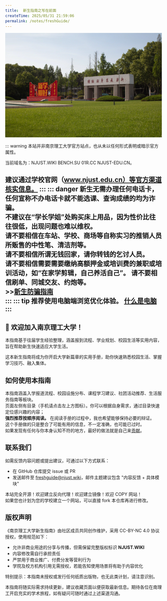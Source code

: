 ```yaml
---
title:  新生指南之写在前面
createTime: 2025/05/31 21:59:06
permalink: /notes/freshGuide/
---
```


![二道门](ststic/Nanjing_erdaomen_compress.webp)

::: warning
本站并非南京理工大学官方站点，也从未以任何形式表明或暗示官方属性。

当前域名为：NJUST.WIKI BENCH.SU 01R.CC NJUST-EDU.CN。

建议通过学校官网（www.njust.edu.cn）等官方渠道核实信息。
:::
::: danger
新生无需办理任何电话卡，任何宣称不办电话卡就不能选课、查询成绩的均为诈骗。  
不建议在“学长学姐”处购买床上用品，因为性价比往往很低，出现问题也难以维权。  
请不要相信在车站、学校、商场等自称实习的推销人员所贩售的中性笔、清洁剂等。  
请不要相信所谓无钱回家，请你转钱的乞讨人员。  
请不要相信需要需要缴纳高额押金或培训费的兼职或培训活动，如“在家学剪辑，自己养活自己”。
请不要相信刷单、同城交友、约炮等。  
\>>[新生防骗指南](/notes/freshGuide/antiScam.html)  
:::
::: tip
推荐使用电脑端浏览优化体验。
[什么是电脑](/%E9%80%89%E8%B4%AD%E6%8C%87%E5%8D%97/%E7%94%B5%E8%84%91%E9%80%89%E8%B4%AD.html)
:::
---

## :tada: 欢迎加入南京理工大学！

本指南基于往届学生经验整理，涵盖报到流程、学业规划、校园生活等实用内容，旨在帮助新生快速适应大学生活。  

这本新生指南将成为你开启大学新篇章的实用手册，助你快速熟悉校园生活、掌握学习技巧、融入集体。  

## 如何使用本指南

本指南涵盖入学报道流程、校园设施分布、课程学习建议、社团活动推荐、生活服务指南等板块。  
页面左侧有目录（手机请点击左上方图标）。你可以根据自身需求，通过目录快速定位感兴趣的内容；  
**强烈推荐按顺序阅读。**
在阅读手册的过程中，我也希望能够保持必要的辩证。  
这个手册做的只是整合了可能有用的信息，不一定准确，也可能已过时。  
如果发现有任何与你本身认知不符的地方，最好的做法就是自己来[贡献](/HowToContribute)。  

## 联系我们

如需反馈内容问题或提出建议，可通过以下方式联系：  

- 在 GitHub 仓库提交 issue 或 PR  
- 发送邮件至 <freshguide@njust.wiki>，邮件主题建议包含 "内容反馈 + 具体模块"  

本站完全开源！欢迎建立反向代理！欢迎建立镜像！欢迎 COPY 网站！  
如果您也计划为您的学校建立一个网站，可以直接 fork 本仓库再进行修改。  

## 版权声明

《南京理工大学新生指南》由社区成员共同创作维护，采用 CC-BY-NC 4.0 协议授权，使用规范如下：

- 允许非商业用途的分享与传播，但需保留完整版权标识 **NJUST.WIKI**
- 内容修改需自行承担责任
- 严禁用于商业推广、付费分发等营利行为
- 学院及校方机构引用无需授权，若能告知使用场景将有助于内容优化

特别提示：本指南未授权或发行任何纸质出版物，也无此类计划，请注意识别。

本指南将随实际需求持续更新，建议收藏页面以便获取最新信息。期待各位在南理工开启充实的学术旅程，如有疑问可随时通过上述渠道沟通。
